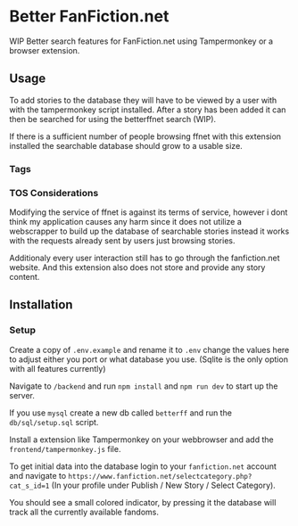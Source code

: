 # Better FanFiction.net

WIP Better search features for FanFiction.net using Tampermonkey or a browser extension.

## Usage

To add stories to the database they will have to be viewed by a user with with the tampermonkey script installed. After a story has been added it can then be searched for using the betterffnet search (WIP).

If there is a sufficient number of people browsing ffnet with this extension installed the searchable database should grow to a usable size.

### Tags

### TOS Considerations

Modifying the service of ffnet is against its terms of service, however i dont think my application causes any harm since it does not utilize a webscrapper to build up the database of searchable stories instead it works with the requests already sent by users just browsing stories.

Additionaly every user interaction still has to go through the fanfiction.net website. And this extension also does not store and provide any story content.

## Installation

### Setup

Create a copy of `.env.example` and rename it to `.env` change the values here to adjust either you port or what database you use.
(Sqlite is the only option with all features currently)

Navigate to `/backend` and run `npm install` and `npm run dev` to start up the server.

If you use `mysql` create a new db called `betterff` and run the `db/sql/setup.sql` script.

Install a extension like Tampermonkey on your webbrowser and add the `frontend/tampermonkey.js` file.

To get initial data into the database login to your `fanfiction.net` account and navigate to `https://www.fanfiction.net/selectcategory.php?cat_s_id=1` (In your profile under Publish / New Story / Select Category).

You should see a small colored indicator, by pressing it the database will track all the currently available fandoms.
